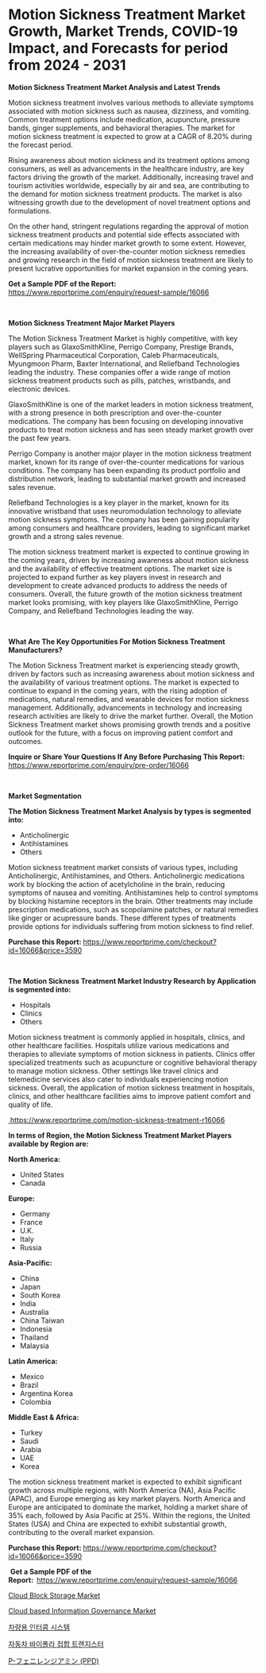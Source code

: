 <p><h1>Motion Sickness Treatment Market Growth, Market Trends, COVID-19 Impact, and Forecasts for period from 2024 - 2031</h1></p><p><strong>Motion Sickness Treatment Market Analysis and Latest Trends</strong></p>
<p><p>Motion sickness treatment involves various methods to alleviate symptoms associated with motion sickness such as nausea, dizziness, and vomiting. Common treatment options include medication, acupuncture, pressure bands, ginger supplements, and behavioral therapies. The market for motion sickness treatment is expected to grow at a CAGR of 8.20% during the forecast period. </p><p>Rising awareness about motion sickness and its treatment options among consumers, as well as advancements in the healthcare industry, are key factors driving the growth of the market. Additionally, increasing travel and tourism activities worldwide, especially by air and sea, are contributing to the demand for motion sickness treatment products. The market is also witnessing growth due to the development of novel treatment options and formulations.</p><p>On the other hand, stringent regulations regarding the approval of motion sickness treatment products and potential side effects associated with certain medications may hinder market growth to some extent. However, the increasing availability of over-the-counter motion sickness remedies and growing research in the field of motion sickness treatment are likely to present lucrative opportunities for market expansion in the coming years.</p></p>
<p><strong>Get a Sample PDF of the Report:&nbsp;</strong> <a href="https://www.reportprime.com/enquiry/request-sample/16066">https://www.reportprime.com/enquiry/request-sample/16066</a></p>
<p>&nbsp;</p>
<p><strong>Motion Sickness Treatment Major Market Players</strong></p>
<p><p>The Motion Sickness Treatment Market is highly competitive, with key players such as GlaxoSmithKline, Perrigo Company, Prestige Brands, WellSpring Pharmaceutical Corporation, Caleb Pharmaceuticals, Myungmoon Pharm, Baxter International, and Reliefband Technologies leading the industry. These companies offer a wide range of motion sickness treatment products such as pills, patches, wristbands, and electronic devices.</p><p>GlaxoSmithKline is one of the market leaders in motion sickness treatment, with a strong presence in both prescription and over-the-counter medications. The company has been focusing on developing innovative products to treat motion sickness and has seen steady market growth over the past few years.</p><p>Perrigo Company is another major player in the motion sickness treatment market, known for its range of over-the-counter medications for various conditions. The company has been expanding its product portfolio and distribution network, leading to substantial market growth and increased sales revenue.</p><p>Reliefband Technologies is a key player in the market, known for its innovative wristband that uses neuromodulation technology to alleviate motion sickness symptoms. The company has been gaining popularity among consumers and healthcare providers, leading to significant market growth and a strong sales revenue.</p><p>The motion sickness treatment market is expected to continue growing in the coming years, driven by increasing awareness about motion sickness and the availability of effective treatment options. The market size is projected to expand further as key players invest in research and development to create advanced products to address the needs of consumers. Overall, the future growth of the motion sickness treatment market looks promising, with key players like GlaxoSmithKline, Perrigo Company, and Reliefband Technologies leading the way.</p></p>
<p>&nbsp;</p>
<p><strong>What Are The Key Opportunities For Motion Sickness Treatment Manufacturers?</strong></p>
<p><p>The Motion Sickness Treatment market is experiencing steady growth, driven by factors such as increasing awareness about motion sickness and the availability of various treatment options. The market is expected to continue to expand in the coming years, with the rising adoption of medications, natural remedies, and wearable devices for motion sickness management. Additionally, advancements in technology and increasing research activities are likely to drive the market further. Overall, the Motion Sickness Treatment market shows promising growth trends and a positive outlook for the future, with a focus on improving patient comfort and outcomes.</p></p>
<p><strong>Inquire or Share Your Questions If Any Before Purchasing This Report:</strong> <a href="https://www.reportprime.com/enquiry/pre-order/16066">https://www.reportprime.com/enquiry/pre-order/16066</a></p>
<p>&nbsp;</p>
<p><strong>Market Segmentation</strong></p>
<p><strong>The Motion Sickness Treatment Market Analysis by types is segmented into:</strong></p>
<p><ul><li>Anticholinergic</li><li>Antihistamines</li><li>Others</li></ul></p>
<p><p>Motion sickness treatment market consists of various types, including Anticholinergic, Antihistamines, and Others. Anticholinergic medications work by blocking the action of acetylcholine in the brain, reducing symptoms of nausea and vomiting. Antihistamines help to control symptoms by blocking histamine receptors in the brain. Other treatments may include prescription medications, such as scopolamine patches, or natural remedies like ginger or acupressure bands. These different types of treatments provide options for individuals suffering from motion sickness to find relief.</p></p>
<p><strong>Purchase this Report:&nbsp;</strong><a href="https://www.reportprime.com/checkout?id=16066&price=3590">https://www.reportprime.com/checkout?id=16066&price=3590</a></p>
<p>&nbsp;</p>
<p><strong>The Motion Sickness Treatment Market Industry Research by Application is segmented into:</strong></p>
<p><ul><li>Hospitals</li><li>Clinics</li><li>Others</li></ul></p>
<p><p>Motion sickness treatment is commonly applied in hospitals, clinics, and other healthcare facilities. Hospitals utilize various medications and therapies to alleviate symptoms of motion sickness in patients. Clinics offer specialized treatments such as acupuncture or cognitive behavioral therapy to manage motion sickness. Other settings like travel clinics and telemedicine services also cater to individuals experiencing motion sickness. Overall, the application of motion sickness treatment in hospitals, clinics, and other healthcare facilities aims to improve patient comfort and quality of life.</p></p>
<p><a href="https://www.reportprime.com/motion-sickness-treatment-r16066">&nbsp;https://www.reportprime.com/motion-sickness-treatment-r16066</a></p>
<p><strong>In terms of Region, the Motion Sickness Treatment Market Players available by Region are:</strong></p>
<p>
    <p> <strong> North America: </strong>
        <ul>
            <li>United States</li>
            <li>Canada</li>
        </ul>
        </p> 
    <p> <strong> Europe: </strong>
        <ul>
            <li>Germany</li>
            <li>France</li>
            <li>U.K.</li>
            <li>Italy</li>
            <li>Russia</li>
        </ul>
        </p> 
    <p> <strong> Asia-Pacific: </strong>
        <ul>
            <li>China</li>
            <li>Japan</li>
            <li>South Korea</li>
            <li>India</li>
            <li>Australia</li>
            <li>China Taiwan</li>
            <li>Indonesia</li>
            <li>Thailand</li>
            <li>Malaysia</li>
        </ul>
        </p> 
    <p> <strong> Latin America: </strong>
        <ul>
            <li>Mexico</li>
            <li>Brazil</li>
            <li>Argentina Korea</li>
            <li>Colombia</li>
        </ul>
        </p> 
    <p> <strong> Middle East & Africa: </strong>
        <ul>
            <li>Turkey</li>
            <li>Saudi</li>
            <li>Arabia</li>
            <li>UAE</li>
            <li>Korea</li>
        </ul>
    </p>
    </p>
<p><p>The motion sickness treatment market is expected to exhibit significant growth across multiple regions, with North America (NA), Asia Pacific (APAC), and Europe emerging as key market players. North America and Europe are anticipated to dominate the market, holding a market share of 35% each, followed by Asia Pacific at 25%. Within the regions, the United States (USA) and China are expected to exhibit substantial growth, contributing to the overall market expansion.</p></p>
<p><strong>Purchase this Report: </strong><a href="https://www.reportprime.com/checkout?id=16066&price=3590">https://www.reportprime.com/checkout?id=16066&price=3590</a></p>
<p>&nbsp;<strong>Get a Sample PDF of the Report:&nbsp;&nbsp;</strong><a href="https://www.reportprime.com/enquiry/request-sample/16066">https://www.reportprime.com/enquiry/request-sample/16066</a></p>
<p><strong></strong></p>
<p><p><a href="https://github.com/ChiragRp1/Market-Research-Report-List-5/blob/main/cloud-block-storage-market.md">Cloud Block Storage Market</a></p><p><a href="https://github.com/rakibtthstu9900/Market-Research-Report-List-1/blob/main/cloud-based-information-governance-market.md">Cloud based Information Governance Market</a></p><p><a href="https://github.com/akzkkws047661437/Market-Research-Report-List-3/blob/main/1812733123394.md">차량용 인터콤 시스템</a></p><p><a href="https://github.com/LoganRew1964/Market-Research-Report-List-1/blob/main/7081538123393.md">자동차 바이폴라 접합 트랜지스터</a></p><p><a href="https://github.com/AbigaleHuel/Market-Research-Report-List-2/blob/main/7421456122234.md">P-フェニレンジアミン (PPD)</a></p></p>
